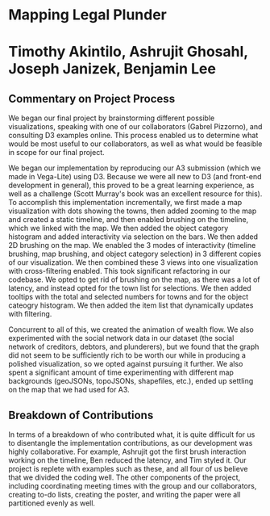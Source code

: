 # Mapping Legal Plunder
# Timothy Akintilo, Ashrujit Ghosahl, Joseph Janizek, Benjamin Lee

## Commentary on Project Process
We began our final project by brainstorming different possible visualizations, speaking with one of our collaborators (Gabrel Pizzorno), and consulting D3 examples online.  This process enabled us to determine what would be most useful to our collaborators, as well as what would be feasible in scope for our final project.  

We began our implementation by reproducing our A3 submission (which we made in Vega-Lite) using D3.  Because we were all new to D3 (and front-end development in general), this proved to be a great learning experience, as well as a challenge (Scott Murray's book was an excellent resource for this).  To accomplish this implementation incrementally, we first made a map visualization with dots showing the towns, then added zooming to the map and created a static timeline, and then enabled brushing on the timeline, which we linked with the map.  We then added the object category histogram and added interactivity via selection on the bars.  We then added 2D brushing on the map.  We enabled the 3 modes of interactivity (timeline brushing, map brushing, and object category selection) in 3 different copies of our visualization.  We then combined these 3 views into one visualization with cross-filtering enabled.  This took significant refactoring in our codebase.  We opted to get rid of brushing on the map, as there was a lot of latency, and instead opted for the town list for selections.  We then added tooltips with the total and selected numbers for towns and for the object cateogry histogram.  We then added the item list that dynamically updates with filtering.  

Concurrent to all of this, we created the animation of wealth flow.  We also experimented with the social network data in our dataset (the social network of creditors, debtors, and plunderers), but we found that the graph did not seem to be sufficiently rich to be worth our while in producing a polished visualization, so we opted against pursuing it further.  We also spent a significant amount of time experimenting with different map backgrounds (geoJSONs, topoJSONs, shapefiles, etc.), ended up settling on the map that we had used for A3.  

## Breakdown of Contributions

In terms of a breakdown of who contributed what, it is quite difficult for us to disentangle the implementation contributions, as our development was highly collaborative.  For example, Ashrujit got the first brush interaction working on the timeline, Ben reduced the latency, and Tim styled it.  Our project is replete with examples such as these, and all four of us believe that we divided the coding well.  The other components of the project, including coordinating meeting times with the group and our collaborators, creating to-do lists, creating the poster, and writing the paper were all partitioned evenly as well.  
